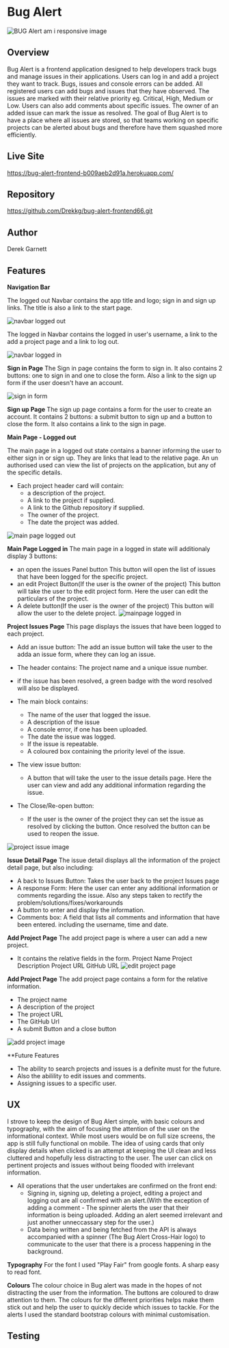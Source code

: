 # Bug Alert

![BUG Alert am i responsive image](src/assets/main_image_responsive.png)

## Overview

Bug Alert is a frontend application designed to help developers track bugs and manage issues in their applications. Users can log in and add a project they want to track. Bugs, issues and console errors can be added. All registered users can add bugs and issues that they have observed. The issues are marked with their relative priority eg. Critical, High, Medium or Low.
Users can also add comments about specific issues. The owner of an added issue can mark the issue as resolved.
The goal of Bug Alert is to have a place where all issues are stored, so that teams working on specific projects can be alerted about bugs and therefore have them squashed more efficiently.

## Live Site

https://bug-alert-frontend-b009aeb2d91a.herokuapp.com/

## Repository

https://github.com/Drekkg/bug-alert-frontend66.git

## Author

Derek Garnett

## Features

**Navigation Bar**

The logged out Navbar contains the app title and logo; sign in and sign up links.
The title is also a link to the start page.

![navbar logged out](src/assets/navbar_logged_out.png)

The logged in Navbar contains the logged in user's username, a link to the add a project page and a link to log out.

![navbar logged in](src/assets/navbar_logged_in.png)

**Sign in Page**
The Sign in page contains the form to sign in. It also contains 2 buttons: one to sign in and one to close the form. Also a link to the sign up form if the user doesn't have an account.

![sign in form](src/assets/signin_page.png)

**Sign up Page**
The sign up page contains a form for the user to create an account.
It contains 2 buttons: a submit button to sign up and a button to close the form. It also contains a link to the sign in page.

**Main Page - Logged out**

The main page in a logged out state contains a banner informing the user to either sign in or sign up. They are links that lead to the relative page.
An un authorised used can view the list of projects on the application, but any of the specific details.

- Each project header card will contain:
  - a description of the project.
  - A link to the project if supplied.
  - A link to the Github repository if supplied.
  - The owner of the project.
  - The date the project was added.

![main page logged out](src/assets/project_page_logged_out.png)

**Main Page Logged in**
The main page in a logged in state will additionaly display 3 buttons:

- an open the issues Panel button
  This button will open the list of issues that have been logged for the specific project.
- an edit Project Button(If the user is the owner of the project)
  This button will take the user to the edit project form. Here the user can edit the particulars of the project.
- A delete button(If the user is the owner of the project)
  This button will allow the user to the delete project.
  ![mainpage logged in ](src/assets/main_page_logged_in.png)

**Project Issues Page**
This page displays the issues that have been logged to each project.

- Add an issue button: The add an issue button will take the user to the adda an issue form, where they can log an issue.

- The header contains: The project name and a unique issue number.
- if the issue has been resolved, a green badge with the word resolved will also be displayed.
- The main block contains:

  - The name of the user that logged the issue.
  - A description of the issue
  - A console error, if one has been uploaded.
  - The date the issue was logged.
  - If the issue is repeatable.
  - A coloured box containing the priority level of the issue.

- The view issue button:
  - A button that will take the user to the issue details page. Here the user
    can view and add any additional information regarding the issue.
- The Close/Re-open button:
  - If the user is the owner of the project they can set the issue as resolved by clicking the button. Once resolved the button can be used to reopen the issue.

![project issue image](src/assets/project_issue.png)

**Issue Detail Page**
The issue detail displays all the information of the project detail page, but also
including:

- A back to Issues Button:
  Takes the user back to the project Issues page
- A response Form:
  Here the user can enter any additional information or comments regarding the issue.
  Also any steps taken to rectify the problem/solutions/fixes/workarounds
- A button to enter and display the information.
- Comments box:
  A field that lists all comments and information that have been entered.
  including the username, time and date.

**Add Project Page**
The add project page is where a user can add a new project.

- It contains the relative fields in the form.
  Project Name
  Project Description
  Project URL
  GitHub URL
  ![edit project page](src/assets/edit_project_page.png)

**Add Project Page**
The add project page contains a form for the relative information.

- The project name
- A description of the project
- The project URL
- The GitHub Url
- A submit Button and a close button

![add project image](src/assets/add_project.png)

\*\*Future Features

- The ability to search projects and issues is a definite must for the future.
- Also the abilility to edit issues and comments.
- Assigning issues to a specific user.

## UX

I strove to keep the design of Bug Alert simple, with basic colours and
typography, with the aim of focusing the attention of the user on the informational context.
While most users would be on full size screens, the app is still fully functional on mobile.
The idea of using cards that only display details when clicked is an attempt at keeping the UI clean and less cluttered and hopefully less distracting to the user.
The user can click on pertinent projects and issues without being flooded with irrelevant information.

- All operations that the user undertakes are confirmed on the front end:
  - Signing in, signing up, deleting a project, editing a project and logging out are all
    confirmed with an alert.(With the exception of adding a comment - The spinner alerts the user that their information is being uploaded. Adding an alert seemed irrelevant and just another unneccassary step for the user.)
  - Data being written and being fetched from the API is always accompanied with a spinner (The Bug Alert Cross-Hair logo) to communicate to the user that there is a process happening in the background.

**Typography**
For the font I used "Play Fair" from google fonts. A sharp easy to read font.

**Colours**
The colour choice in Bug alert was made in the hopes of not distracting the user from the information. The buttons are coloured to draw attention to them. The colours for the different priorities helps make them stick out and help the user to quickly decide which issues to tackle. For the alerts I used the standard bootstrap colours with minimal customisation.

## Testing

